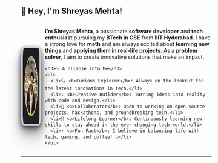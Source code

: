 ## 👋 Hey, I'm Shreyas Mehta!  

<div style="display: flex; align-items: center; gap: 20px;">
  <div>
    <img src="profile-banner.jpeg" alt="Profile Banner" 
         style="border-radius: 15%; 
                box-shadow: 0px 4px 10px rgba(0, 0, 0, 0.5), 
                            0px 8px 15px rgba(0, 0, 0, 0.25),
                            0px 16px 20px rgba(0, 0, 0, 0.25),
                            0px 32px 40px rgba(0, 0, 0, 0.25); 
                border: 5px solid #ccc;" 
         width="200px" height="200px">
  </div>
  <div>
    <p><b>I’m Shreyas Mehta</b>, a passionate <b>software developer</b> and <b>tech enthusiast</b> pursuing my <b>BTech in CSE</b> from <b>IIIT Hyderabad</b>. I have a strong love for <b>math</b> and am always excited about <b>learning new things</b> and <b>applying them in real-life projects</b>. As a <b>problem solver</b>, I aim to create innovative solutions that make an impact.</p>

    <h3>✨ A Glimpse into Me</h3>
    <ul>
      <li>🔍 <b>Curious Explorer</b>: Always on the lookout for the latest innovations in tech.</li>
      <li>💡 <b>Creative Builder</b>: Turning ideas into reality with code and design.</li>
      <li>🤝 <b>Collaborator</b>: Open to working on open-source projects, hackathons, and groundbreaking tech.</li>
      <li>🌱 <b>Lifelong Learner</b>: Continuously learning new skills to stay ahead in the ever-changing tech world.</li>
      <li>⚡ <b>Fun Fact</b>: I believe in balancing life with tech, gaming, and coffee! ☕</li>
    </ul>
  </div>
</div>


---
